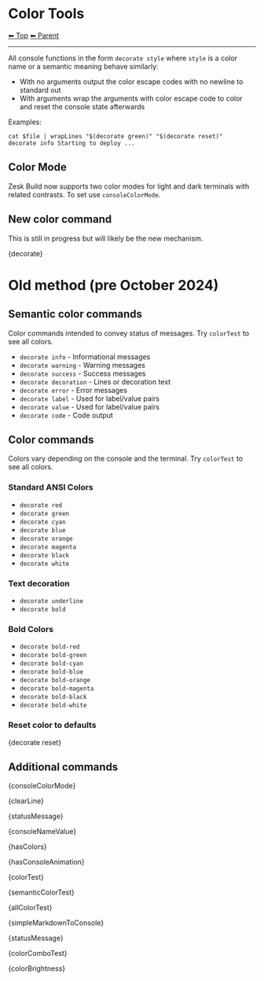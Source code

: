# Color Tools

<!-- TEMPLATE header 2 -->
[⬅ Top](index.md) [⬅ Parent ](../index.md)
<hr />

All console functions in the form `decorate style` where `style` is a color name or a semantic meaning behave similarly:

- With no arguments output the color escape codes with no newline to standard out
- With arguments wrap the arguments with color escape code to color and reset the console state afterwards

Examples:

    cat $file | wrapLines "$(decorate green)" "$(decorate reset)"
    decorate info Starting to deploy ...

## Color Mode

Zesk Build now supports two color modes for light and dark terminals with related contrasts. To set use `consoleColorMode`.

## New color command

This is still in progress but will likely be the new mechanism.

{decorate}

# Old method (pre October 2024)

## Semantic color commands

Color commands intended to convey status of messages. Try `colorTest` to see all colors.

- `decorate info` - Informational messages
- `decorate warning` - Warning messages
- `decorate success` - Success messages
- `decorate decoration` - Lines or decoration text
- `decorate error` - Error messages
- `decorate label` - Used for label/value pairs
- `decorate value` - Used for label/value pairs
- `decorate code` - Code output

## Color commands

Colors vary depending on the console and the terminal. Try `colorTest` to see all colors.

### Standard ANSI Colors

- `decorate red`
- `decorate green`
- `decorate cyan`
- `decorate blue`
- `decorate orange`
- `decorate magenta`
- `decorate black`
- `decorate white`

### Text decoration

- `decorate underline`
- `decorate bold`

### Bold Colors

- `decorate bold-red`
- `decorate bold-green`
- `decorate bold-cyan`
- `decorate bold-blue`
- `decorate bold-orange`
- `decorate bold-magenta`
- `decorate bold-black`
- `decorate bold-white`

### Reset color to defaults

{decorate reset}

## Additional commands

{consoleColorMode}

{clearLine}

{statusMessage}

{consoleNameValue}

{hasColors}

{hasConsoleAnimation}

{colorTest}

{semanticColorTest}

{allColorTest}

{simpleMarkdownToConsole}

{statusMessage}

{colorComboTest}

{colorBrightness}
